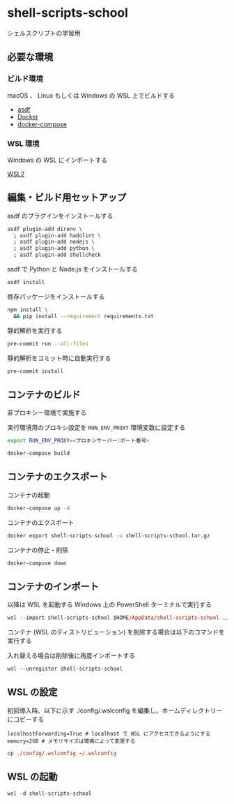 # shell-scripts-school

シェルスクリプトの学習用

## 必要な環境

### ビルド環境

macOS 、 Linux もしくは Windows の WSL 上でビルドする

- [asdf]
- [Docker]
- [docker-compose]

### WSL 環境

Windows の WSL にインポートする

[WSL2]

## 編集・ビルド用セットアップ

asdf のプラグインをインストールする

```bash
asdf plugin-add direnv \
  ; asdf plugin-add hadolint \
  ; asdf plugin-add nodejs \
  ; asdf plugin-add python \
  ; asdf plugin-add shellcheck
```

asdf で Python と Node.js をインストールする

```bash
asdf install
```

依存パッケージをインストールする

```bash
npm install \
  && pip install --requirement requirements.txt
```

静的解析を実行する

```bash
pre-commit run --all-files
```

静的解析をコミット時に自動実行する

```bash
pre-commit install
```

## コンテナのビルド

非プロキシー環境で実施する

実行環境用のプロキシ設定を `RUN_ENV_PROXY` 環境変数に設定する

```bash
export RUN_ENV_PROXY=<プロキシサーバー:ポート番号>
```

```bash
docker-compose build
```

## コンテナのエクスポート

コンテナの起動

```bash
docker-compose up -d
```

コンテナのエクスポート

```bash
docker export shell-scripts-school -o shell-scripts-school.tar.gz
```

コンテナの停止・削除

```bash
docker-compose down
```

## コンテナのインポート

以降は WSL を起動する Windows 上の PowerShell ターミナルで実行する

```ps
wsl --import shell-scripts-school $HOME/AppData/shell-scripts-school ./shell-scripts-school.tar.gz
```

コンテナ (WSL のディストリビューション) を削除する場合は以下のコマンドを実行する

入れ替える場合は削除後に再度インポートする

```ps
wsl --unregister shell-scripts-school
```

## WSL の設定

初回導入時、以下に示す ./config/.wslconfig を編集し、ホームディレクトリーにコピーする

```text
localhostForwarding=True # localhost で WSL にアクセスできるようにする
memory=2GB # メモリサイズは環境によって変更する
```

```ps
cp ./config/.wslconfig ~/.wslconfig
```

## WSL の起動

```ps
wsl -d shell-scripts-school
```

[asdf]: https://github.com/asdf-vm/asdf
[docker]: https://www.docker.com/
[docker-compose]: https://docs.docker.jp/compose/toc.html
[wsl2]: https://docs.microsoft.com/ja-jp/windows/wsl/install
